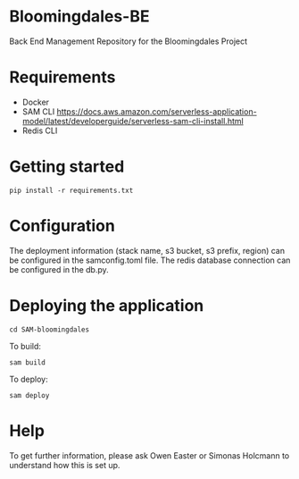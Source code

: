 # Bloomingdales-BE
Back End Management Repository for the Bloomingdales Project

# Requirements
- Docker
- SAM CLI https://docs.aws.amazon.com/serverless-application-model/latest/developerguide/serverless-sam-cli-install.html
- Redis CLI

# Getting started
```
pip install -r requirements.txt
```

# Configuration
The deployment information (stack name, s3 bucket, s3 prefix, region) can be configured in the samconfig.toml file.
The redis database connection can be configured in the db.py. 

# Deploying the application

```
cd SAM-bloomingdales
```
To build:
```
sam build
```
To deploy:
```
sam deploy
````

# Help
To get further information, please ask Owen Easter or Simonas Holcmann to understand how this is set up.
